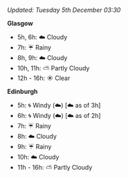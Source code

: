*Updated: Tuesday 5th December 03:30*

**Glasgow**

* 5h, 6h: :cloud: Cloudy
* 7h: :umbrella: Rainy
* 8h, 9h: :cloud: Cloudy
* 10h, 11h: :partly_sunny: Partly Cloudy
* 12h - 16h: :sunny: Clear

**Edinburgh**

* 5h: :cyclone: Windy (:cloud:) [:cloud: as of 3h]
* 6h: :cyclone: Windy (:cloud:) [:cloud: as of 2h]
* 7h: :umbrella: Rainy
* 8h: :cloud: Cloudy
* 9h: :umbrella: Rainy
* 10h: :cloud: Cloudy
* 11h - 16h: :partly_sunny: Partly Cloudy

